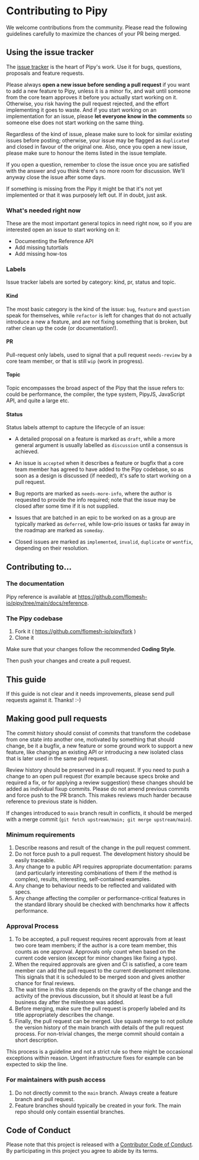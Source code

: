 # Contributing to Pipy

We welcome contributions from the community. Please read the following guidelines carefully to maximize the chances of your PR being merged.

## Using the issue tracker

The [issue tracker](https://github.com/flomesh-io/pipy/issues) is the heart of Pipy's work. Use it for bugs, questions, proposals and feature requests.

Please always **open a new issue before sending a pull request** if you want to add a new feature to Pipy, unless it is a minor fix, and wait until someone from the core team approves it before you actually start working on it. Otherwise, you risk having the pull request rejected, and the effort implementing it goes to waste. And if you start working on an implementation for an issue, please **let everyone know in the comments** so someone else does not start working on the same thing.

Regardless of the kind of issue, please make sure to look for similar existing issues before posting; otherwise, your issue may be flagged as `duplicated` and closed in favour of the original one. Also, once you open a new issue, please make sure to honour the items listed in the issue template.

If you open a question, remember to close the issue once you are satisfied with the answer and you think
there's no more room for discussion. We'll anyway close the issue after some days.

If something is missing from the Pipy it might be that it's not yet implemented or that it was purposely left out. If in doubt, just ask.

### What's needed right now

These are the most important general topics in need right now, so if you are interested open an issue to start working on it:

* Documenting the Reference API
* Add missing tutortials
* Add missing how-tos

### Labels

Issue tracker labels are sorted by category: kind, pr, status and topic.

#### Kind

The most basic category is the kind of the issue: `bug`, `feature` and `question` speak for themselves, while `refactor` is left for changes that do not actually introduce a new a feature, and are not fixing something that is broken, but rather clean up the code (or documentation!).

#### PR

Pull-request only labels, used to signal that a pull request `needs-review` by a core team member, or that is still `wip` (work in progress).

#### Topic

Topic encompasses the broad aspect of the Pipy that the issue refers to: could be performance, the compiler, the type system, PipyJS, JavaScript API, and quite a large etc.

#### Status

Status labels attempt to capture the lifecycle of an issue:

* A detailed proposal on a feature is marked as `draft`, while a more general argument is usually labelled as `discussion` until a consensus is achieved.

* An issue is `accepted` when it describes a feature or bugfix that a core team member has agreed to have added to the Pipy codebase, so as soon as a design is discussed (if needed), it's safe to start working on a pull request.

* Bug reports are marked as `needs-more-info`, where the author is requested to provide the info required; note that the issue may be closed after some time if it is not supplied.

* Issues that are batched in an epic to be worked on as a group are typically marked as `deferred`, while low-prio issues or tasks far away in the roadmap are marked as `someday`.

* Closed issues are marked as `implemented`, `invalid`, `duplicate` or `wontfix`, depending on their resolution.

## Contributing to...

### The documentation

Pipy reference is available at https://github.com/flomesh-io/pipy/tree/main/docs/reference.

### The Pipy codebase

1. Fork it ( https://github.com/flomesh-io/pipy/fork )
2. Clone it


Make sure that your changes follow the recommended **Coding Style**.

Then push your changes and create a pull request.


## This guide

If this guide is not clear and it needs improvements, please send pull requests against it. Thanks! :-)

## Making good pull requests

The commit history should consist of commits that transform the codebase from one state into another one, motivated by something that
should change, be it a bugfix, a new feature or some ground work to support a new feature, like changing an existing API or introducing
a new isolated class that is later used in the same pull request.

Review history should be preserved in a pull request. If you need to push a change to an open pull request (for example
because specs broke and required a fix, or for applying a review suggestion) these changes should be added as individual
fixup commits. Please do not amend previous commits and force push to the PR branch. This makes reviews much harder
because reference to previous state is hidden.

If changes introduced to `main` branch result in conflicts, it should be merged with a merge commit (`git fetch upstream/main; git merge upstream/main`).

### Minimum requirements

1. Describe reasons and result of the change in the pull request comment.
2. Do not force push to a pull request. The development history should be easily traceable.
3. Any change to a public API requires appropriate documentation: params (and particularly interesting combinations of them if the method is complex), results, interesting, self-contained examples.
4. Any change to behaviour needs to be reflected and validated with specs.
5. Any change affecting the compiler or performance-critical features in the standard library
   should be checked with benchmarks how it affects performance.

### Approval Process

1. To be accepted, a pull request requires recent approvals from at least two core team members; if the author is a core team
   member, this counts as one approval. Approvals only count when based on the current code version (except for minor changes like fixing a typo).
2. When the required approvals are given and CI is satisfied, a core team member can add the pull request to the
   current development milestone. This signals that it is scheduled to be merged soon and gives another chance for final reviews.
3. The wait time in this state depends on the gravity of the change and the activity of the previous discussion,
   but it should at least be a full business day after the milestone was added.
4. Before merging, make sure the pull request is properly labeled and its title appropriately describes the change.
4. Finally, the pull request can be merged. Use squash merge to not pollute the version history of the main branch with
   details of the pull request process. For non-trivial changes, the merge commit should contain a short description.

This process is a guideline and not a strict rule so there might be occasional exceptions within reason.
Urgent infrastructure fixes for example can be expected to skip the line.

### For maintainers with push access

1. Do not directly commit to the `main` branch. Always create a feature branch and pull request.
2. Feature branches should typically be created in your fork. The main repo should only contain essential branches.

## Code of Conduct

Please note that this project is released with a [Contributor Code of Conduct][ccoc].
By participating in this project you agree to abide by its terms.

[ccoc]: https://github.com/flomesh-io/pipy/blob/main/CODE_OF_CONDUCT.md

